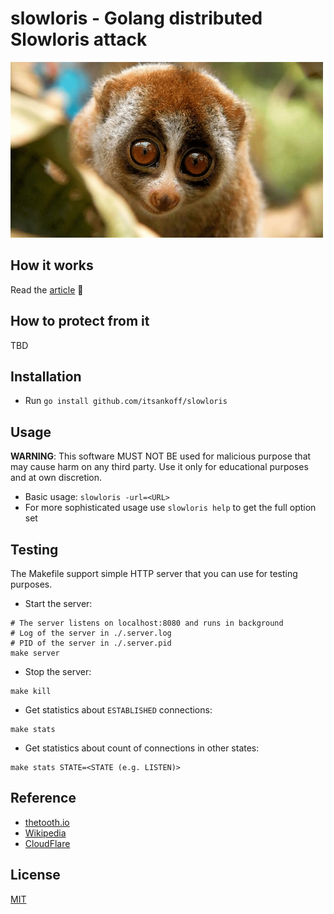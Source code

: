 # slowloris - Golang distributed Slowloris attack

![Cute Slowloris](assets/slowloris.png)


## How it works
Read the [article](https://thetooth.io/blog/slowloris-attack) 🦷

## How to protect from it
TBD

## Installation
* Run `go install github.com/itsankoff/slowloris`

## Usage

**WARNING**:
This software MUST NOT BE used for malicious purpose that may cause harm on
any third party. Use it only for educational purposes and at own discretion.

* Basic usage: `slowloris -url=<URL>`
* For more sophisticated usage use `slowloris help` to get the full option set

## Testing

The Makefile support simple HTTP server that you can use for testing purposes.
* Start the server:
```
# The server listens on localhost:8080 and runs in background
# Log of the server in ./.server.log
# PID of the server in ./.server.pid
make server
```
* Stop the server:
```
make kill
```
* Get statistics about `ESTABLISHED` connections:
```
make stats
```
* Get statistics about count of connections in other states:
```
make stats STATE=<STATE (e.g. LISTEN)>
```

## Reference
* [thetooth.io](https://thetooth.io/blog/slowloris-attack/)
* [Wikipedia](https://en.wikipedia.org/wiki/Slowloris_(computer_security))
* [CloudFlare](https://www.cloudflare.com/learning/ddos/ddos-attack-tools/slowloris/)

## License
[MIT](LICENSE)
